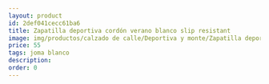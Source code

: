 ```yaml
---
layout: product
id: 2def041cecc61ba6
title: Zapatilla deportiva cordón verano blanco slip resistant
image: img/productos/calzado de calle/Deportiva y monte/Zapatilla deportiva cordón verano blanco slip resistant=55=joma blanco.webp
price: 55
tags: joma blanco
description: 
order: 0
---
```

